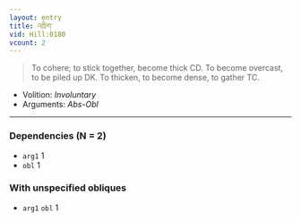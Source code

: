 ```yaml
---
layout: entry
title: འཁྲིག་
vid: Hill:0180
vcount: 2
---
```

> To cohere; to stick together, become thick CD\. To become overcast, to be piled up DK\. To thicken, to become dense, to gather TC\.

* Volition: _Involuntary_
* Arguments: _Abs-Obl_

---

### Dependencies (N = 2)
* `arg1` 1
* `obl` 1


### With unspecified obliques
* `arg1` `obl` 1
